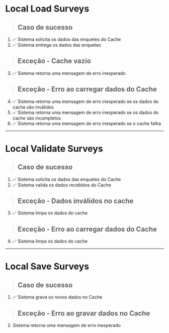 # Local Load Surveys

> ## Caso de sucesso
1. ✅ Sistema solicita os dados das enquetes do Cache
2. ✅ Sistema entrega os dados das enquetes

> ## Exceção - Cache vazio
3. ✅ Sistema retorna uma mensagem de erro inesperado

> ## Exceção - Erro ao carregar dados do Cache
4. ✅ Sistema retorna uma mensagem de erro inesperado se os dados do cache são inválidos
5. ✅ Sistema retorna uma mensagem de erro inesperado se os dados do cache são incompletos
6. ✅ Sistema retorna uma mensagem de erro inesperado se o cache falha


---

# Local Validate Surveys

> ## Caso de sucesso
1. ✅ Sistema solicita os dados das enquetes do Cache
2. ✅ Sistema valida os dados recebidos do Cache

> ## Exceção - Dados inválidos no cache
3. ✅ Sistema limpa os dados do cache

> ## Exceção - Erro ao carregar dados do Cache
4. ✅ Sistema limpa os dados do cache

---

# Local Save Surveys

> ## Caso de sucesso
1. ✅ Sistema grava os novos dados no Cache

> ## Exceção - Erro ao gravar dados no Cache
2. Sistema retorna uma mensagem de erro inesperado